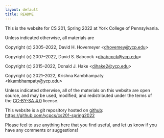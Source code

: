 ```yaml
---
layout: default
title: README
---
```


This is the website for CS 201, Spring 2022 at York College of
Pennsylvania.

Unless indicated otherwise, all materials are

Copyright (c) 2005&ndash;2022, David H. Hovemeyer &lt;<dhovemey@ycp.edu>&gt;

Copyright (c) 2007&ndash;2022, David S. Babcock &lt;<dbabcock@ycp.edu>&gt;

Copyright (c) 2015&ndash;2022, Donald J. Hake &lt;<djhake2@ycp.edu>&gt;

Copyright (c) 2021&ndash;2022, Krishna Kambhampaty &lt;<kkambhampaty@ycp.edu>&gt;

Unless indicated otherwise, all of the materials on this website are open source, and may be used, modified, and redistributed under the terms of the [CC-BY-SA 4.0](http://creativecommons.org/licenses/by-sa/4.0/) license.

This website is a git repository hosted on [github](https://github.com): <https://github.com/ycpcs/cs201-spring2022>

Please feel to use anything here that you find useful,
and let us know if you have any comments or suggestions!
